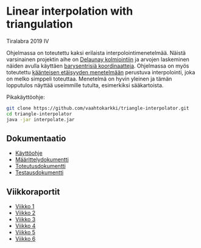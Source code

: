 # Linear interpolation with triangulation 

Tiralabra 2019 IV 

Ohjelmassa on toteutettu kaksi erilaista interpolointimenetelmää. Näistä varsinainen projektin aihe on [Delaunay kolmiointiin](https://en.wikipedia.org/wiki/Delaunay_triangulation) ja arvojen laskeminen näiden avulla käyttäen [barysentrisiä koordinaatteja](https://en.wikipedia.org/wiki/Barycentric_coordinate_system). Ohjelmassa on myös toteutettu [käänteisen etäisyyden menetelmään](https://en.wikipedia.org/wiki/Inverse_distance_weighting) perustuva interpolointi, joka on melko simppeli toteuttaa. Menetelmä on hyvin yleinen ja tämän lopputulos näyttää useimmille tutulta, esimerkiksi sääkartoista. 

Pikakäyttöohje:

```bash
git clone https://github.com/vaahtokarkki/triangle-interpolator.git
cd triangle-interpolator
java -jar interpolate.jar 
```

## Dokumentaatio

* [Käyttöohje](documentation/kayttoohje.md)
* [Määrittelydokumentti](documentation/maarittelydokumentti.md)
* [Toteutusdokumentti](documentation/toteutusdokumentti.md)
* [Testausdokumentti](documentation/testausdokumentti.md)

## Viikkoraportit

* [Viikko 1](documentation/viikkoraportit/viikko1.md)
* [Viikko 2](documentation/viikkoraportit/viikko2.md)
* [Viikko 3](documentation/viikkoraportit/viikko3.md)
* [Viikko 4](documentation/viikkoraportit/viikko4.md)
* [Viikko 5](documentation/viikkoraportit/viikko5.md)
* [Viikko 6](documentation/viikkoraportit/viikko6.md)